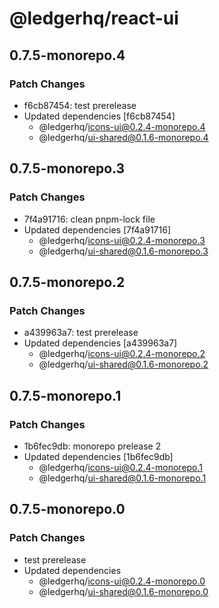 # @ledgerhq/react-ui

## 0.7.5-monorepo.4

### Patch Changes

- f6cb87454: test prerelease
- Updated dependencies [f6cb87454]
  - @ledgerhq/icons-ui@0.2.4-monorepo.4
  - @ledgerhq/ui-shared@0.1.6-monorepo.4

## 0.7.5-monorepo.3

### Patch Changes

- 7f4a91716: clean pnpm-lock file
- Updated dependencies [7f4a91716]
  - @ledgerhq/icons-ui@0.2.4-monorepo.3
  - @ledgerhq/ui-shared@0.1.6-monorepo.3

## 0.7.5-monorepo.2

### Patch Changes

- a439963a7: test prerelease
- Updated dependencies [a439963a7]
  - @ledgerhq/icons-ui@0.2.4-monorepo.2
  - @ledgerhq/ui-shared@0.1.6-monorepo.2

## 0.7.5-monorepo.1

### Patch Changes

- 1b6fec9db: monorepo prelease 2
- Updated dependencies [1b6fec9db]
  - @ledgerhq/icons-ui@0.2.4-monorepo.1
  - @ledgerhq/ui-shared@0.1.6-monorepo.1

## 0.7.5-monorepo.0

### Patch Changes

- test prerelease
- Updated dependencies
  - @ledgerhq/icons-ui@0.2.4-monorepo.0
  - @ledgerhq/ui-shared@0.1.6-monorepo.0
